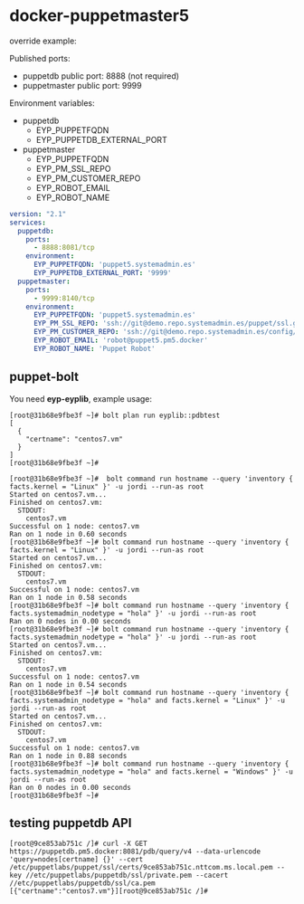 # docker-puppetmaster5

override example:

Published ports:
* puppetdb public port: 8888 (not required)
* puppetmaster public port: 9999

Environment variables:
* puppetdb
  - EYP_PUPPETFQDN
  - EYP_PUPPETDB_EXTERNAL_PORT
* puppetmaster
  - EYP_PUPPETFQDN
  - EYP_PM_SSL_REPO
  - EYP_PM_CUSTOMER_REPO
  - EYP_ROBOT_EMAIL
  - EYP_ROBOT_NAME

```yaml
version: "2.1"
services:
  puppetdb:
    ports:
      - 8888:8081/tcp
    environment:
      EYP_PUPPETFQDN: 'puppet5.systemadmin.es'
      EYP_PUPPETDB_EXTERNAL_PORT: '9999'
  puppetmaster:
    ports:
      - 9999:8140/tcp
    environment:
      EYP_PUPPETFQDN: 'puppet5.systemadmin.es'
      EYP_PM_SSL_REPO: 'ssh://git@demo.repo.systemadmin.es/puppet/ssl.git'
      EYP_PM_CUSTOMER_REPO: 'ssh://git@demo.repo.systemadmin.es/config/demo.git'
      EYP_ROBOT_EMAIL: 'robot@puppet5.pm5.docker'
      EYP_ROBOT_NAME: 'Puppet Robot'
```

## puppet-bolt

You need **eyp-eyplib**, example usage:

```
[root@31b68e9fbe3f ~]# bolt plan run eyplib::pdbtest
[
  {
    "certname": "centos7.vm"
  }
]
[root@31b68e9fbe3f ~]#
```

```
[root@31b68e9fbe3f ~]#  bolt command run hostname --query 'inventory { facts.kernel = "Linux" }' -u jordi --run-as root
Started on centos7.vm...
Finished on centos7.vm:
  STDOUT:
    centos7.vm
Successful on 1 node: centos7.vm
Ran on 1 node in 0.60 seconds
[root@31b68e9fbe3f ~]# bolt command run hostname --query 'inventory { facts.kernel = "Linux" }' -u jordi --run-as root
Started on centos7.vm...
Finished on centos7.vm:
  STDOUT:
    centos7.vm
Successful on 1 node: centos7.vm
Ran on 1 node in 0.58 seconds
[root@31b68e9fbe3f ~]# bolt command run hostname --query 'inventory { facts.systemadmin_nodetype = "hola" }' -u jordi --run-as root
Ran on 0 nodes in 0.00 seconds
[root@31b68e9fbe3f ~]# bolt command run hostname --query 'inventory { facts.systemadmin_nodetype = "hola" }' -u jordi --run-as root
Started on centos7.vm...
Finished on centos7.vm:
  STDOUT:
    centos7.vm
Successful on 1 node: centos7.vm
Ran on 1 node in 0.54 seconds
[root@31b68e9fbe3f ~]# bolt command run hostname --query 'inventory { facts.systemadmin_nodetype = "hola" and facts.kernel = "Linux" }' -u jordi --run-as root
Started on centos7.vm...
Finished on centos7.vm:
  STDOUT:
    centos7.vm
Successful on 1 node: centos7.vm
Ran on 1 node in 0.88 seconds
[root@31b68e9fbe3f ~]# bolt command run hostname --query 'inventory { facts.systemadmin_nodetype = "hola" and facts.kernel = "Windows" }' -u jordi --run-as root
Ran on 0 nodes in 0.00 seconds
[root@31b68e9fbe3f ~]#
```

## testing puppetdb API

```
[root@9ce853ab751c /]# curl -X GET https://puppetdb.pm5.docker:8081/pdb/query/v4 --data-urlencode 'query=nodes[certname] {}' --cert /etc/puppetlabs/puppet/ssl/certs/9ce853ab751c.nttcom.ms.local.pem --key //etc/puppetlabs/puppetdb/ssl/private.pem --cacert //etc/puppetlabs/puppetdb/ssl/ca.pem
[{"certname":"centos7.vm"}][root@9ce853ab751c /]#
```
